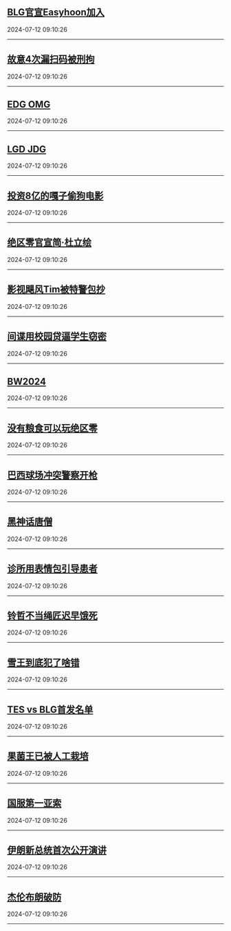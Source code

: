 ## [BLG官宣Easyhoon加入](https://search.bilibili.com/all?vt=36849326&keyword=BLG%E5%AE%98%E5%AE%A3Easyhoon%E5%8A%A0%E5%85%A5&order=click)

2024-07-12 09:10:26

---
## [故意4次漏扫码被刑拘](https://search.bilibili.com/all?vt=36849326&keyword=%E6%95%85%E6%84%8F4%E6%AC%A1%E6%BC%8F%E6%89%AB%E7%A0%81%E8%A2%AB%E5%88%91%E6%8B%98&order=click)

2024-07-12 09:10:26

---
## [EDG OMG](https://search.bilibili.com/all?vt=36849326&keyword=EDG+OMG&order=click)

2024-07-12 09:10:26

---
## [LGD JDG](https://search.bilibili.com/all?vt=36849326&keyword=LGD+JDG&order=click)

2024-07-12 09:10:26

---
## [投资8亿的嘎子偷狗电影](https://search.bilibili.com/all?vt=36849326&keyword=%E6%8A%95%E8%B5%848%E4%BA%BF%E7%9A%84%E5%98%8E%E5%AD%90%E5%81%B7%E7%8B%97%E7%94%B5%E5%BD%B1&order=click)

2024-07-12 09:10:26

---
## [绝区零官宣简·杜立绘](https://search.bilibili.com/all?vt=36849326&keyword=%E7%BB%9D%E5%8C%BA%E9%9B%B6%E5%AE%98%E5%AE%A3%E7%AE%80%C2%B7%E6%9D%9C%E7%AB%8B%E7%BB%98&order=click)

2024-07-12 09:10:26

---
## [影视飓风Tim被特警包抄](https://search.bilibili.com/all?vt=36849326&keyword=%E5%BD%B1%E8%A7%86%E9%A3%93%E9%A3%8ETim%E8%A2%AB%E7%89%B9%E8%AD%A6%E5%8C%85%E6%8A%84&order=click)

2024-07-12 09:10:26

---
## [间谍用校园贷逼学生窃密](https://search.bilibili.com/all?vt=36849326&keyword=%E9%97%B4%E8%B0%8D%E7%94%A8%E6%A0%A1%E5%9B%AD%E8%B4%B7%E9%80%BC%E5%AD%A6%E7%94%9F%E7%AA%83%E5%AF%86&order=click)

2024-07-12 09:10:26

---
## [BW2024](https://search.bilibili.com/all?vt=36849326&keyword=BW2024&order=click)

2024-07-12 09:10:26

---
## [没有粮食可以玩绝区零](https://search.bilibili.com/all?vt=36849326&keyword=%E6%B2%A1%E6%9C%89%E7%B2%AE%E9%A3%9F%E5%8F%AF%E4%BB%A5%E7%8E%A9%E7%BB%9D%E5%8C%BA%E9%9B%B6&order=click)

2024-07-12 09:10:26

---
## [巴西球场冲突警察开枪](https://search.bilibili.com/all?vt=36849326&keyword=%E5%B7%B4%E8%A5%BF%E7%90%83%E5%9C%BA%E5%86%B2%E7%AA%81%E8%AD%A6%E5%AF%9F%E5%BC%80%E6%9E%AA&order=click)

2024-07-12 09:10:26

---
## [黑神话唐僧](https://search.bilibili.com/all?vt=36849326&keyword=%E9%BB%91%E7%A5%9E%E8%AF%9D%E5%94%90%E5%83%A7&order=click)

2024-07-12 09:10:26

---
## [诊所用表情包引导患者](https://search.bilibili.com/all?vt=36849326&keyword=%E8%AF%8A%E6%89%80%E7%94%A8%E8%A1%A8%E6%83%85%E5%8C%85%E5%BC%95%E5%AF%BC%E6%82%A3%E8%80%85&order=click)

2024-07-12 09:10:26

---
## [铃哲不当绳匠迟早饿死](https://search.bilibili.com/all?vt=36849326&keyword=%E9%93%83%E5%93%B2%E4%B8%8D%E5%BD%93%E7%BB%B3%E5%8C%A0%E8%BF%9F%E6%97%A9%E9%A5%BF%E6%AD%BB&order=click)

2024-07-12 09:10:26

---
## [雪王到底犯了啥错](https://search.bilibili.com/all?vt=36849326&keyword=%E9%9B%AA%E7%8E%8B%E5%88%B0%E5%BA%95%E7%8A%AF%E4%BA%86%E5%95%A5%E9%94%99&order=click)

2024-07-12 09:10:26

---
## [TES vs BLG首发名单](https://search.bilibili.com/all?vt=36849326&keyword=TES+vs+BLG%E9%A6%96%E5%8F%91%E5%90%8D%E5%8D%95&order=click)

2024-07-12 09:10:26

---
## [果菌王已被人工栽培](https://search.bilibili.com/all?vt=36849326&keyword=%E6%9E%9C%E8%8F%8C%E7%8E%8B%E5%B7%B2%E8%A2%AB%E4%BA%BA%E5%B7%A5%E6%A0%BD%E5%9F%B9&order=click)

2024-07-12 09:10:26

---
## [国服第一亚索](https://search.bilibili.com/all?vt=36849326&keyword=%E5%9B%BD%E6%9C%8D%E7%AC%AC%E4%B8%80%E4%BA%9A%E7%B4%A2&order=click)

2024-07-12 09:10:26

---
## [伊朗新总统首次公开演讲](https://search.bilibili.com/all?vt=36849326&keyword=%E4%BC%8A%E6%9C%97%E6%96%B0%E6%80%BB%E7%BB%9F%E9%A6%96%E6%AC%A1%E5%85%AC%E5%BC%80%E6%BC%94%E8%AE%B2&order=click)

2024-07-12 09:10:26

---
## [杰伦布朗破防](https://search.bilibili.com/all?vt=36849326&keyword=%E6%9D%B0%E4%BC%A6%E5%B8%83%E6%9C%97%E7%A0%B4%E9%98%B2&order=click)

2024-07-12 09:10:26

---
